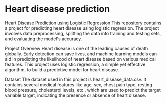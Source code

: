 # Heart disease prediction
Heart Disease Prediction using Logistic Regression
This repository contains a project for predicting heart disease using logistic regression. The project involves data preprocessing, splitting the data into training and testing sets, and evaluating the model's accuracy.

Project Overview
Heart disease is one of the leading causes of death globally. Early detection can save lives, and machine learning models can aid in predicting the likelihood of heart disease based on various medical features. This project uses logistic regression, a simple yet effective algorithm, to build a predictive model for heart disease.

Dataset
The dataset used in this project is heart_disease_data.csv. It contains several medical features like age, sex, chest pain type, resting blood pressure, cholesterol levels, etc., which are used to predict the target variable target, indicating the presence or absence of heart disease.

